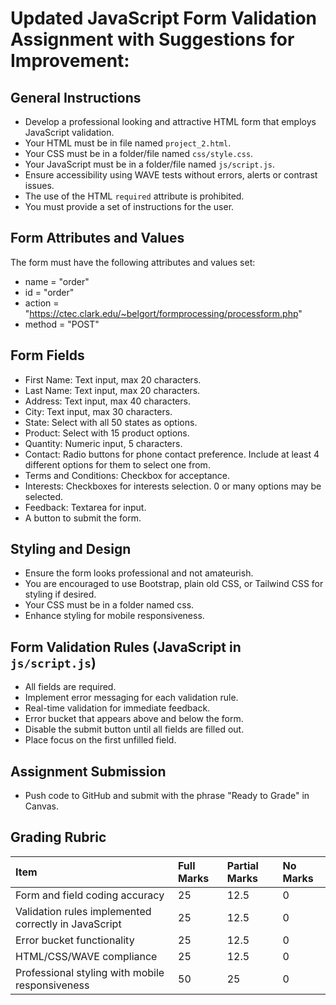 # Updated JavaScript Form Validation Assignment with Suggestions for Improvement:

## General Instructions

- Develop a professional looking and attractive HTML form that employs JavaScript validation.
- Your HTML must be in file named `project_2.html`.
- Your CSS must be in a folder/file named `css/style.css`.
- Your JavaScript must be in a folder/file named `js/script.js`.
- Ensure accessibility using WAVE tests without errors, alerts or contrast issues.
- The use of the HTML `required` attribute is prohibited.
- You must provide a set of instructions for the user.

## Form Attributes and Values

The form must have the following attributes and values set:

- name = "order"
- id = "order"
- action = "https://ctec.clark.edu/~belgort/formprocessing/processform.php"
- method = "POST"

## Form Fields

- First Name: Text input, max 20 characters.
- Last Name: Text input, max 20 characters.
- Address: Text input, max 40 characters.
- City: Text input, max 30 characters.
- State: Select with all 50 states as options.
- Product: Select with 15 product options.
- Quantity: Numeric input, 5 characters.
- Contact: Radio buttons for phone contact preference. Include at least 4 different options for them to select one from.
- Terms and Conditions: Checkbox for acceptance.
- Interests: Checkboxes for interests selection. 0 or many options may be selected.
- Feedback: Textarea for input.
- A button to submit the form.

## Styling and Design

- Ensure the form looks professional and not amateurish.
- You are encouraged to use Bootstrap, plain old CSS, or Tailwind CSS for styling if desired.
- Your CSS must be in a folder named css.
- Enhance styling for mobile responsiveness.

## Form Validation Rules (JavaScript in `js/script.js`)

- All fields are required.
- Implement error messaging for each validation rule.
- Real-time validation for immediate feedback.
- Error bucket that appears above and below the form.
- Disable the submit button until all fields are filled out.
- Place focus on the first unfilled field.

## Assignment Submission

- Push code to GitHub and submit with the phrase "Ready to Grade" in Canvas.

## Grading Rubric

| Item                                                 | Full Marks | Partial Marks | No Marks |
|:-----------------------------------------------------|:-----------|:--------------|:---------|
| Form and field coding accuracy                       | 25         | 12.5          | 0        |
| Validation rules implemented correctly in JavaScript | 25         | 12.5          | 0        |
| Error bucket functionality                           | 25         | 12.5          | 0        |
| HTML/CSS/WAVE compliance                             | 25         | 12.5          | 0        |
| Professional styling with mobile responsiveness      | 50         | 25            | 0        |
